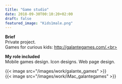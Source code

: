 ```yaml
---
title: "Game studio"
date: 2018-09-30T00:10:20+02:00
draft: false
featured_image: "Kids1male.png"
---
```


**Brief** <br>
Private project.<br>
Games for curious kids: http://galantegames.com/.<br>

**My role included** <br>
Mobile games design. Icon designs. Web page design.<br>

{{< image src="/images/work/galante_games" >}}<br>
{{< image src="/images/work/iMac_galantegames" >}}<br>
